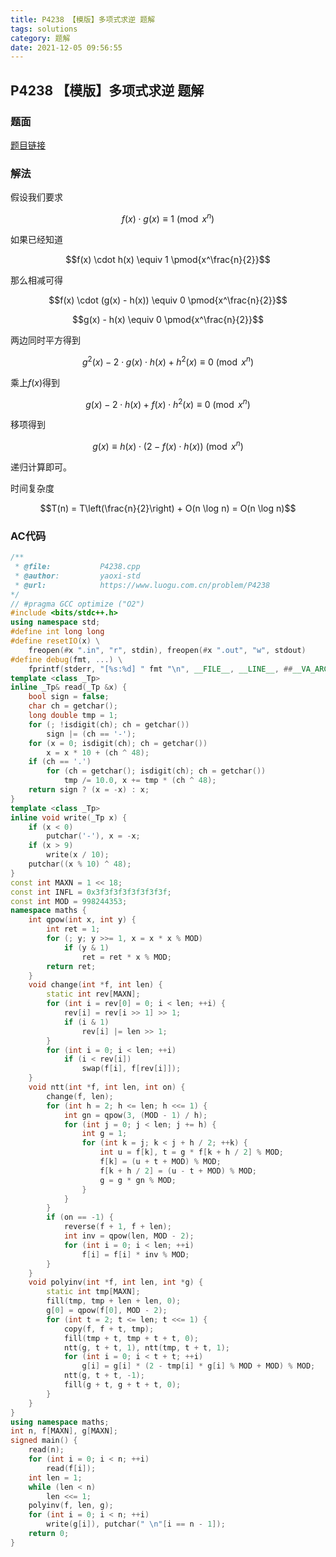 ```yaml
---
title: P4238 【模版】多项式求逆 题解
tags: solutions
category: 题解
date: 2021-12-05 09:56:55
---
```


## P4238 【模版】多项式求逆 题解
<!-- more -->

### 题面

[题目链接](https://www.luogu.com.cn/problem/P4238)

### 解法

假设我们要求

$$f(x) \cdot g(x) \equiv 1 \pmod{x^n}$$

如果已经知道

$$f(x) \cdot h(x) \equiv 1 \pmod{x^\frac{n}{2}}$$

那么相减可得

$$f(x) \cdot (g(x) - h(x)) \equiv 0 \pmod{x^\frac{n}{2}}$$

$$g(x) - h(x) \equiv 0 \pmod{x^\frac{n}{2}}$$

两边同时平方得到

$$g^2(x) - 2 \cdot g(x) \cdot h(x) + h^2(x) \equiv 0 \pmod{x^n}$$

乘上$f(x)$得到

$$g(x) - 2 \cdot h(x) + f(x) \cdot h^2(x) \equiv 0 \pmod{x^n}$$

移项得到

$$g(x) \equiv h(x) \cdot (2 - f(x) \cdot h(x)) \pmod{x^n}$$

递归计算即可。

时间复杂度

$$T(n) = T\left(\frac{n}{2}\right) + O(n \log n) = O(n \log n)$$

### AC代码

```cpp
/**
 * @file:           P4238.cpp
 * @author:         yaoxi-std
 * @url:            https://www.luogu.com.cn/problem/P4238
*/
// #pragma GCC optimize ("O2")
#include <bits/stdc++.h>
using namespace std;
#define int long long
#define resetIO(x) \
    freopen(#x ".in", "r", stdin), freopen(#x ".out", "w", stdout)
#define debug(fmt, ...) \
    fprintf(stderr, "[%s:%d] " fmt "\n", __FILE__, __LINE__, ##__VA_ARGS__)
template <class _Tp>
inline _Tp& read(_Tp &x) {
    bool sign = false;
    char ch = getchar();
    long double tmp = 1;
    for (; !isdigit(ch); ch = getchar())
        sign |= (ch == '-');
    for (x = 0; isdigit(ch); ch = getchar())
        x = x * 10 + (ch ^ 48);
    if (ch == '.')
        for (ch = getchar(); isdigit(ch); ch = getchar())
            tmp /= 10.0, x += tmp * (ch ^ 48);
    return sign ? (x = -x) : x;
}
template <class _Tp>
inline void write(_Tp x) {
    if (x < 0)
        putchar('-'), x = -x;
    if (x > 9)
        write(x / 10);
    putchar((x % 10) ^ 48);
}
const int MAXN = 1 << 18;
const int INFL = 0x3f3f3f3f3f3f3f3f;
const int MOD = 998244353;
namespace maths {
    int qpow(int x, int y) {
        int ret = 1;
        for (; y; y >>= 1, x = x * x % MOD)
            if (y & 1)
                ret = ret * x % MOD;
        return ret;
    }
    void change(int *f, int len) {
        static int rev[MAXN];
        for (int i = rev[0] = 0; i < len; ++i) {
            rev[i] = rev[i >> 1] >> 1;
            if (i & 1)
                rev[i] |= len >> 1;
        }
        for (int i = 0; i < len; ++i)
            if (i < rev[i])
                swap(f[i], f[rev[i]]);
    }
    void ntt(int *f, int len, int on) {
        change(f, len);
        for (int h = 2; h <= len; h <<= 1) {
            int gn = qpow(3, (MOD - 1) / h);
            for (int j = 0; j < len; j += h) {
                int g = 1;
                for (int k = j; k < j + h / 2; ++k) {
                    int u = f[k], t = g * f[k + h / 2] % MOD;
                    f[k] = (u + t + MOD) % MOD;
                    f[k + h / 2] = (u - t + MOD) % MOD;
                    g = g * gn % MOD;
                }
            }
        }
        if (on == -1) {
            reverse(f + 1, f + len);
            int inv = qpow(len, MOD - 2);
            for (int i = 0; i < len; ++i)
                f[i] = f[i] * inv % MOD;
        }
    }
    void polyinv(int *f, int len, int *g) {
        static int tmp[MAXN];
        fill(tmp, tmp + len + len, 0);
        g[0] = qpow(f[0], MOD - 2);
        for (int t = 2; t <= len; t <<= 1) {
            copy(f, f + t, tmp);
            fill(tmp + t, tmp + t + t, 0);
            ntt(g, t + t, 1), ntt(tmp, t + t, 1);
            for (int i = 0; i < t + t; ++i)
                g[i] = g[i] * (2 - tmp[i] * g[i] % MOD + MOD) % MOD;
            ntt(g, t + t, -1);
            fill(g + t, g + t + t, 0);
        }
    }
}
using namespace maths;
int n, f[MAXN], g[MAXN];
signed main() {
    read(n);
    for (int i = 0; i < n; ++i)
        read(f[i]);
    int len = 1;
    while (len < n)
        len <<= 1;
    polyinv(f, len, g);
    for (int i = 0; i < n; ++i)
        write(g[i]), putchar(" \n"[i == n - 1]);
    return 0;
}
```